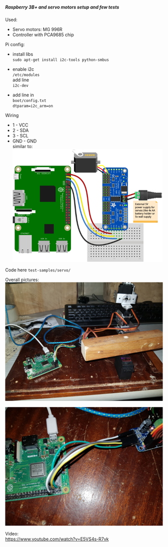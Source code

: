 
##### Raspberry 3B+ and servo motors setup and few tests

Used:
 - Servo motors:  MG 996R  
 - Controller with PCA9685 chip

Pi config:
 - install libs <br>
  `sudo apt-get install i2c-tools python-smbus` 
 - enable i2c <br>
   `/etc/modules`  
   add line <br>
   `i2c-dev`
   
 - add line in <br>
   `boot/config.txt` <br>
   `dtparam=i2c_arm=on`
 
 Wiring
   - 1 - VCC
   - 2 - SDA
   - 3 - SCL
   - GND - GND  
  similar to: <br>
  ![](components_raspi_pca9685_i2c_with_servo.png) 
   
 Code here `test-samples/servo/`  
 
 Overall pictures:<br>
 ![](servos-1.jpg) <br><br>
 ![](servos-2.jpg) <br>
 
Video:   
 https://www.youtube.com/watch?v=E5VS4s-R7vk
